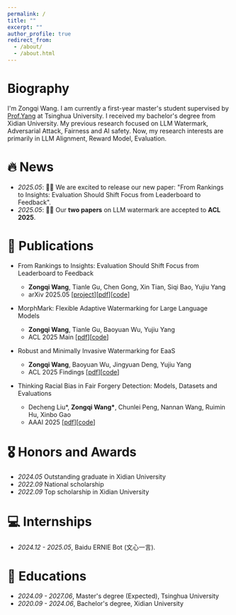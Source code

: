 ```yaml
---
permalink: /
title: ""
excerpt: ""
author_profile: true
redirect_from: 
  - /about/
  - /about.html
---
```


<span class='anchor' id='about-me'></span>

# Biography
I'm Zongqi Wang. I am currently a first-year master's student supervised by [Prof.Yang](https://www.sigs.tsinghua.edu.cn/yyj/list.htm) at Tsinghua University. I received my bachelor's degree from Xidian University. My previous research focused on LLM Watermark, Adversarial Attack, Fairness and AI safety. Now, my research interests are primarily in LLM Alignment, Reward Model, Evaluation.


# 🔥 News
- *2025.05*: 🎉🎉 We are excited to release our new paper: "From Rankings to Insights: Evaluation Should Shift Focus from Leaderboard to Feedback".
- *2025.05*: 🎉🎉 Our **two papers** on LLM watermark are accepted to **ACL 2025**. 

# 📝 Publications 

* From Rankings to Insights: Evaluation Should Shift Focus from Leaderboard to Feedback
  * **Zongqi Wang**, Tianle Gu, Chen Gong, Xin Tian, Siqi Bao, Yujiu Yang
  * arXiv 2025.05 [[project](https://liudan193.github.io/Feedbacker/)][[pdf](https://arxiv.org/abs/2505.06698)][[code](https://github.com/liudan193/Feedbacker)]

* MorphMark: Flexible Adaptive Watermarking for Large Language Models
  * **Zongqi Wang**, Tianle Gu, Baoyuan Wu, Yujiu Yang
  * ACL 2025 Main [[pdf](todo)][[code](https://github.com/liudan193/MarkLLM)]

* Robust and Minimally Invasive Watermarking for EaaS
  * **Zongqi Wang**, Baoyuan Wu, Jingyuan Deng, Yujiu Yang
  * ACL 2025 Findings [[pdf](https://arxiv.org/abs/2410.17552)][[code](https://github.com/liudan193/ESpeW)]

* Thinking Racial Bias in Fair Forgery Detection: Models, Datasets and Evaluations
  * Decheng Liu\*, **Zongqi Wang\***, Chunlei Peng, Nannan Wang, Ruimin Hu, Xinbo Gao
  * AAAI 2025 [[pdf](https://arxiv.org/abs/2407.14367)][[code](https://github.com/liudan193/Fairness-Benchmark-for-Face-Forgery-Detection-AAAI2025)]

# 🎖 Honors and Awards
- *2024.05* Outstanding graduate in Xidian University
- *2022.09* National scholarship
- *2022.09* Top scholarship in Xidian University

# 💻 Internships
- *2024.12 - 2025.05*, Baidu ERNIE Bot (文心一言).

# 📖 Educations
- *2024.09 - 2027.06*, Master's degree (Expected), Tsinghua University
- *2020.09 - 2024.06*, Bachelor's degree, Xidian University
